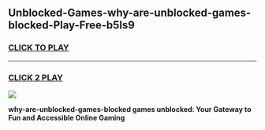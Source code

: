 
## Unblocked-Games-why-are-unblocked-games-blocked-Play-Free-b5ls9
<h3>
<a href="https://premium76.site?title=why-are-unblocked-games-blocked&ref=15A">CLICK TO PLAY</a></h3>
<hr>

<h3>
<a href="https://premium76.site?title=why-are-unblocked-games-blocked&ref=15A">CLICK 2 PLAY</a>
  
</h3>

<a href="https://premium76.site?title=why-are-unblocked-games-blocked&ref=15A"><img src="https://clearcache.store/games.png"></a>


**why-are-unblocked-games-blocked games unblocked: Your Gateway to Fun and Accessible Online Gaming**
